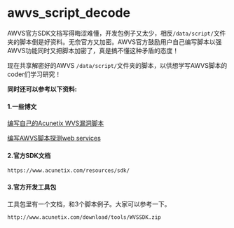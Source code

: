 # awvs_script_decode

AWVS官方SDK文档写得晦涩难懂，开发包例子又太少，相反`/data/script/`文件夹的脚本倒是好资料。无奈官方又加密。AWVS官方鼓励用户自己编写脚本以强AWVS功能同时又把脚本加密了，真是搞不懂这种矛盾的态度！

现在共享解密好的AWVS `/data/script/`文件夹的脚本，以供想学写AWVS脚本的coder们学习研究！

**同时还可以参考以下资料:**

#### 1.一些博文

[编写自己的Acunetix WVS漏洞脚本](http://www.vuln.cn/7046)

[编写AWVS脚本探测web services](http://gv7.me/articles/2017/Writing-AWVS-scripts-to-detect-Web-Services/)

#### 2.官方SDK文档

```
https://www.acunetix.com/resources/sdk/
```

#### 3.官方开发工具包
工具包里有一个文档，和3个脚本例子。大家可以参考一下。

```
http://www.acunetix.com/download/tools/WVSSDK.zip
```
